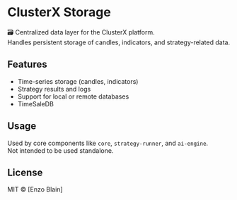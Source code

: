 # ClusterX Storage

🗃️ Centralized data layer for the ClusterX platform.  
Handles persistent storage of candles, indicators, and strategy-related data.

## Features

- Time-series storage (candles, indicators)
- Strategy results and logs
- Support for local or remote databases
- TimeSaleDB

## Usage

Used by core components like `core`, `strategy-runner`, and `ai-engine`.  
Not intended to be used standalone.

## License

MIT © [Enzo Blain]